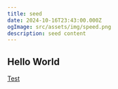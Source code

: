 ```yaml
---
title: seed
date: 2024-10-16T23:43:00.000Z
ogImage: src/assets/img/speed.png
description: seed content
---
```

## Hello World

[Test](www.google.com)
